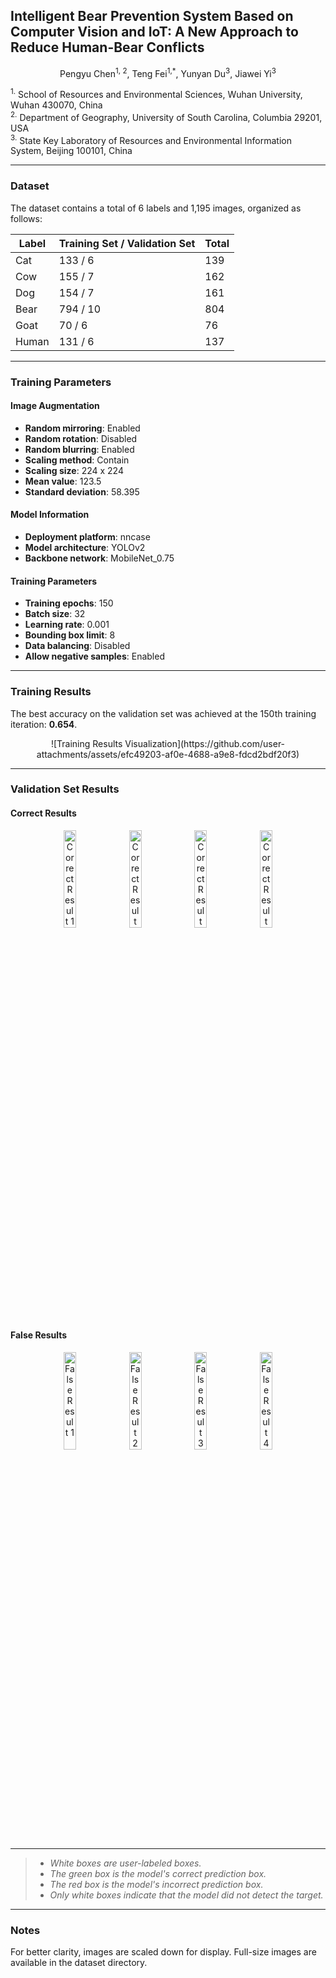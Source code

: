 ## Intelligent Bear Prevention System Based on Computer Vision and IoT: A New Approach to Reduce Human-Bear Conflicts  

<p align="center">
Pengyu Chen<sup>1, 2</sup>, Teng Fei<sup>1,*</sup>, Yunyan Du<sup>3</sup>, Jiawei Yi<sup>3</sup>
</p>

<sup>1.</sup> School of Resources and Environmental Sciences, Wuhan University, Wuhan 430070, China  
<sup>2.</sup> Department of Geography, University of South Carolina, Columbia 29201, USA  
<sup>3.</sup> State Key Laboratory of Resources and Environmental Information System, Beijing 100101, China  

---

### Dataset  

The dataset contains a total of 6 labels and 1,195 images, organized as follows:  

| Label  | Training Set / Validation Set | Total |
| ------ | ----------------------------- | ----- |
| Cat    | 133 / 6                       | 139   |
| Cow    | 155 / 7                       | 162   |
| Dog    | 154 / 7                       | 161   |
| Bear   | 794 / 10                      | 804   |
| Goat   | 70 / 6                        | 76    |
| Human  | 131 / 6                       | 137   |  

---

### Training Parameters  

#### Image Augmentation  

- **Random mirroring**: Enabled  
- **Random rotation**: Disabled  
- **Random blurring**: Enabled  
- **Scaling method**: Contain  
- **Scaling size**: 224 x 224  
- **Mean value**: 123.5  
- **Standard deviation**: 58.395  

#### Model Information  

- **Deployment platform**: nncase  
- **Model architecture**: YOLOv2  
- **Backbone network**: MobileNet_0.75  

#### Training Parameters  

- **Training epochs**: 150  
- **Batch size**: 32  
- **Learning rate**: 0.001  
- **Bounding box limit**: 8  
- **Data balancing**: Disabled  
- **Allow negative samples**: Enabled  

---

### Training Results  

The best accuracy on the validation set was achieved at the 150th training iteration: **0.654**.  
<p align="center">
![Training Results Visualization](https://github.com/user-attachments/assets/efc49203-af0e-4688-a9e8-fdcd2bdf20f3)  
</p>

---

### Validation Set Results  

#### Correct Results  

<p align="center">
  <img src="https://github.com/user-attachments/assets/eaf3997c-ee4a-422b-80e9-7d6364908e45" width="20%" alt="Correct Result 1">
  <img src="https://github.com/user-attachments/assets/21c88ac9-24a0-4a07-a99c-77eb79e7c828" width="20%" alt="Correct Result 2">
  <img src="https://github.com/user-attachments/assets/6d375edf-8404-48fd-8f80-1b6bfcfc0ea3" width="20%" alt="Correct Result 3">
  <img src="https://github.com/user-attachments/assets/bdd65ba1-653b-41f2-8265-41d3d5dd4447" width="20%" alt="Correct Result 4">
</p>

#### False Results  

<p align="center">
  <img src="https://github.com/user-attachments/assets/93f39411-53c7-4c55-a106-09bd4305cf78" width="20%" alt="False Result 1">
  <img src="https://github.com/user-attachments/assets/f31dcce2-121d-4aa9-9937-de81589aac77" width="20%" alt="False Result 2">
  <img src="https://github.com/user-attachments/assets/fe7f89ea-a063-4c96-b7b1-d9d2e054dc83" width="20%" alt="False Result 3">
  <img src="https://github.com/user-attachments/assets/9c6d58a9-971b-4b5e-9d92-9b716100a411" width="20%" alt="False Result 4">
</p>

---

> - *White boxes are user-labeled boxes.*  
> - *The green box is the model's correct prediction box.*  
> - *The red box is the model's incorrect prediction box.*  
> - *Only white boxes indicate that the model did not detect the target.*  

---

### Notes  

For better clarity, images are scaled down for display. Full-size images are available in the dataset directory.  
